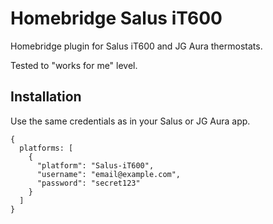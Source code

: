 # Homebridge Salus iT600

Homebridge plugin for Salus iT600 and JG Aura thermostats.

Tested to "works for me" level.

## Installation

Use the same credentials as in your Salus or JG Aura app.

```
{
  platforms: [
    {
      "platform": "Salus-iT600",
      "username": "email@example.com",
      "password": "secret123"
    }
  ]
}
```
